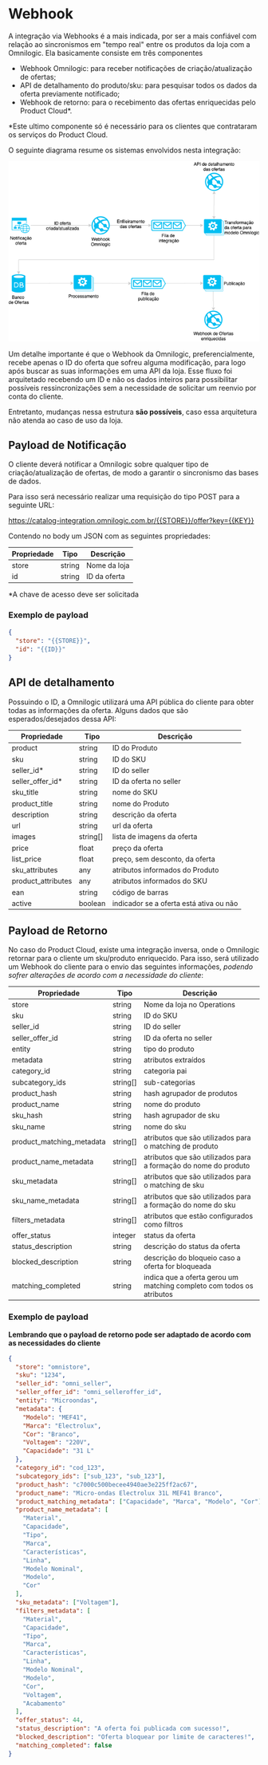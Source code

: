 # Webhook

A integração via Webhooks é a mais indicada, por ser a mais confiável com relação ao sincronismos em "tempo real" entre os produtos da loja com a Omnilogic. Ela basicamente consiste em três componentes

- Webhook Omnilogic: para receber notificações de criação/atualização de ofertas;
- API de detalhamento do produto/sku: para pesquisar todos os dados da oferta previamente notificado;
- Webhook de retorno: para o recebimento das ofertas enriquecidas pelo Product Cloud\*.

\*Este ultimo componente só é necessário para os clientes que contrataram os serviços do Product Cloud.

O seguinte diagrama resume os sistemas envolvidos nesta integração:

![Integração Webhook](assets/integration-webhook.png)

Um detalhe importante é que o Webhook da Omnilogic, preferencialmente, recebe apenas o ID do oferta que sofreu alguma modificação, para logo após buscar as suas informações em uma API da loja. Esse fluxo foi arquitetado recebendo um ID e não os dados inteiros para possibilitar possíveis ressincronizações sem a necessidade de solicitar um reenvio por conta do cliente.

Entretanto, mudanças nessa estrutura **são possíveis**, caso essa arquitetura não atenda ao caso de uso da loja.

## Payload de Notificação

O cliente deverá notificar a Omnilogic sobre qualquer tipo de criação/atualização de ofertas, de modo a garantir o sincronismo das bases de dados.

Para isso será necessário realizar uma requisição do tipo POST para a seguinte URL:

https://catalog-integration.omnilogic.com.br/{{STORE}}/offer?key={{KEY}}

Contendo no body um JSON com as seguintes propriedades:

| Propriedade | Tipo   | Descrição    |
| ----------- | ------ | ------------ |
| store       | string | Nome da loja |
| id          | string | ID da oferta |

\*A chave de acesso deve ser solicitada

### Exemplo de payload

```json
{
  "store": "{{STORE}}",
  "id": "{{ID}}"
}
```

## API de detalhamento

Possuindo o ID, a Omnilogic utilizará uma API pública do cliente para obter todas as informações da oferta. Alguns dados que são esperados/desejados dessa API:

| Propriedade        | Tipo     | Descrição                               |
| ------------------ | -------- | --------------------------------------- |
| product            | string   | ID do Produto                           |
| sku                | string   | ID do SKU                               |
| seller_id\*        | string   | ID do seller                            |
| seller_offer_id\*  | string   | ID da oferta no seller                  |
| sku_title          | string   | nome do SKU                             |
| product_title      | string   | nome do Produto                         |
| description        | string   | descrição da oferta                     |
| url                | string   | url da oferta                           |
| images             | string[] | lista de imagens da oferta              |
| price              | float    | preço da oferta                         |
| list_price         | float    | preço, sem desconto, da oferta          |
| sku_attributes     | any      | atributos informados do Produto         |
| product_attributes | any      | atributos informados do SKU             |
| ean                | string   | código de barras                        |
| active             | boolean  | indicador se a oferta está ativa ou não |

## Payload de Retorno

No caso do Product Cloud, existe uma integração inversa, onde o Omnilogic retornar para o cliente um sku/produto enriquecido. Para isso, será utilizado um Webhook do cliente para o envio das seguintes informações, _podendo sofrer alterações de acordo com a necessidade do cliente_:

| Propriedade               | Tipo     | Descrição                                                                           |
| ------------------------- | -------- | ----------------------------------------------------------------------------------- |
| store                     | string   | Nome da loja no Operations                                                          |
| sku                       | string   | ID do SKU                                                                           |
| seller_id                 | string   | ID do seller                                                                        |
| seller_offer_id           | string   | ID da oferta no seller                                                              |
| entity                    | string   | tipo do produto                                                                     |
| metadata                  | string   | atributos extraídos                                                                 |
| category_id               | string   | categoria pai                                                                       |
| subcategory_ids           | string[] | sub-categorias                                                                      |
| product_hash              | string   | hash agrupador de produtos                                                          |
| product_name              | string   | nome do produto                                                                     |
| sku_hash                  | string   | hash agrupador de sku                                                               |
| sku_name                  | string   | nome do sku                                                                         |
| product_matching_metadata | string[] | atributos que são utilizados para o matching de produto                             |
| product_name_metadata     | string[] | atributos que são utilizados para a formação do nome do produto                     |
| sku_metadata              | string[] | atributos que são utilizados para o matching de sku                                 |
| sku_name_metadata         | string[] | atributos que são utilizados para a formação do nome do sku                         |
| filters_metadata          | string[] | atributos que estão configurados como filtros                                       |
| offer_status              | integer  | status da oferta                                                                    |
| status_description        | string   | descrição do status da oferta                                                       |
| blocked_description       | string   | descrição do bloqueio caso a oferta for bloqueada                                   |
| matching_completed        | string   | indica que a oferta gerou um matching completo com todos os atributos               |

### Exemplo de payload

**Lembrando que o payload de retorno pode ser adaptado de acordo com as necessidades do cliente**

```json
{
  "store": "omnistore",
  "sku": "1234",
  "seller_id": "omni_seller",
  "seller_offer_id": "omni_selleroffer_id",
  "entity": "Microondas",
  "metadata": {
    "Modelo": "MEF41",
    "Marca": "Electrolux",
    "Cor": "Branco",
    "Voltagem": "220V",
    "Capacidade": "31 L"
  },
  "category_id": "cod_123",
  "subcategory_ids": ["sub_123", "sub_123"],
  "product_hash": "c7000c500becee4940ae3e225ff2ac67",
  "product_name": "Micro-ondas Electrolux 31L MEF41 Branco",
  "product_matching_metadata": ["Capacidade", "Marca", "Modelo", "Cor"],
  "product_name_metadata": [
    "Material",
    "Capacidade",
    "Tipo",
    "Marca",
    "Características",
    "Linha",
    "Modelo Nominal",
    "Modelo",
    "Cor"
  ],
  "sku_metadata": ["Voltagem"],
  "filters_metadata": [
    "Material",
    "Capacidade",
    "Tipo",
    "Marca",
    "Características",
    "Linha",
    "Modelo Nominal",
    "Modelo",
    "Cor",
    "Voltagem",
    "Acabamento"
  ],
  "offer_status": 44,
  "status_description": "A oferta foi publicada com sucesso!",
  "blocked_description": "Oferta bloquear por limite de caracteres!",
  "matching_completed": false
}
```
